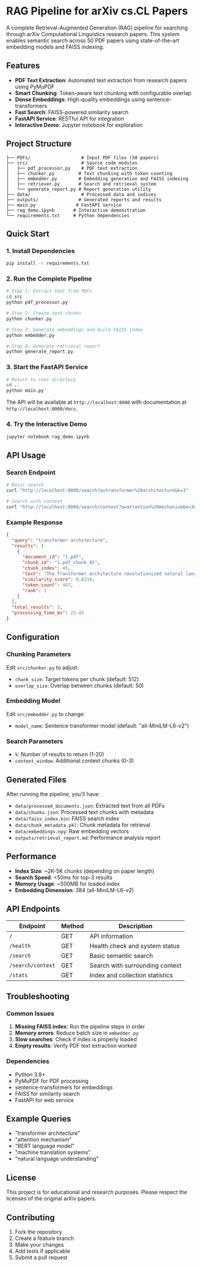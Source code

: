 # RAG Pipeline for arXiv cs.CL Papers

A complete Retrieval-Augmented Generation (RAG) pipeline for searching through arXiv Computational Linguistics research papers. This system enables semantic search across 50 PDF papers using state-of-the-art embedding models and FAISS indexing.

## Features

- **PDF Text Extraction**: Automated text extraction from research papers using PyMuPDF
- **Smart Chunking**: Token-aware text chunking with configurable overlap
- **Dense Embeddings**: High-quality embeddings using sentence-transformers
- **Fast Search**: FAISS-powered similarity search
- **FastAPI Service**: RESTful API for integration
- **Interactive Demo**: Jupyter notebook for exploration

## Project Structure

```
├── PDFs/                   # Input PDF files (50 papers)
├── src/                    # Source code modules
│   ├── pdf_processor.py    # PDF text extraction
│   ├── chunker.py         # Text chunking with token counting
│   ├── embedder.py        # Embedding generation and FAISS indexing
│   ├── retriever.py       # Search and retrieval system
│   └── generate_report.py # Report generation utility
├── data/                   # Processed data and indices
├── outputs/               # Generated reports and results
├── main.py               # FastAPI service
├── rag_demo.ipynb       # Interactive demonstration
└── requirements.txt     # Python dependencies
```

## Quick Start

### 1. Install Dependencies

```bash
pip install -r requirements.txt
```

### 2. Run the Complete Pipeline

```bash
# Step 1: Extract text from PDFs
cd src
python pdf_processor.py

# Step 2: Create text chunks
python chunker.py

# Step 3: Generate embeddings and build FAISS index
python embedder.py

# Step 4: Generate retrieval report
python generate_report.py
```

### 3. Start the FastAPI Service

```bash
# Return to root directory
cd ..
python main.py
```

The API will be available at `http://localhost:8000` with documentation at `http://localhost:8000/docs`.

### 4. Try the Interactive Demo

```bash
jupyter notebook rag_demo.ipynb
```

## API Usage

### Search Endpoint

```bash
# Basic search
curl "http://localhost:8000/search?q=transformer%20architecture&k=3"

# Search with context
curl "http://localhost:8000/search/context?q=attention%20mechanism&k=3&context_window=1"
```

### Example Response

```json
{
  "query": "transformer architecture",
  "results": [
    {
      "document_id": "1.pdf",
      "chunk_id": "1.pdf_chunk_45",
      "chunk_index": 45,
      "text": "The Transformer architecture revolutionized natural language processing...",
      "similarity_score": 0.8234,
      "token_count": 487,
      "rank": 1
    }
  ],
  "total_results": 3,
  "processing_time_ms": 23.45
}
```

## Configuration

### Chunking Parameters

Edit `src/chunker.py` to adjust:
- `chunk_size`: Target tokens per chunk (default: 512)
- `overlap_size`: Overlap between chunks (default: 50)

### Embedding Model

Edit `src/embedder.py` to change:
- `model_name`: Sentence transformer model (default: "all-MiniLM-L6-v2")

### Search Parameters

- `k`: Number of results to return (1-20)
- `context_window`: Additional context chunks (0-3)

## Generated Files

After running the pipeline, you'll have:

- `data/processed_documents.json`: Extracted text from all PDFs
- `data/chunks.json`: Processed text chunks with metadata
- `data/faiss_index.bin`: FAISS search index
- `data/chunk_metadata.pkl`: Chunk metadata for retrieval
- `data/embeddings.npy`: Raw embedding vectors
- `outputs/retrieval_report.md`: Performance analysis report

## Performance

- **Index Size**: ~2K-5K chunks (depending on paper length)
- **Search Speed**: <50ms for top-3 results
- **Memory Usage**: ~500MB for loaded index
- **Embedding Dimension**: 384 (all-MiniLM-L6-v2)

## API Endpoints

| Endpoint | Method | Description |
|----------|--------|-------------|
| `/` | GET | API information |
| `/health` | GET | Health check and system status |
| `/search` | GET | Basic semantic search |
| `/search/context` | GET | Search with surrounding context |
| `/stats` | GET | Index and collection statistics |

## Troubleshooting

### Common Issues

1. **Missing FAISS index**: Run the pipeline steps in order
2. **Memory errors**: Reduce batch size in `embedder.py`
3. **Slow searches**: Check if index is properly loaded
4. **Empty results**: Verify PDF text extraction worked

### Dependencies

- Python 3.8+
- PyMuPDF for PDF processing
- sentence-transformers for embeddings
- FAISS for similarity search
- FastAPI for web service

## Example Queries

- "transformer architecture"
- "attention mechanism" 
- "BERT language model"
- "machine translation systems"
- "natural language understanding"

## License

This project is for educational and research purposes. Please respect the licenses of the original arXiv papers.

## Contributing

1. Fork the repository
2. Create a feature branch
3. Make your changes
4. Add tests if applicable
5. Submit a pull request